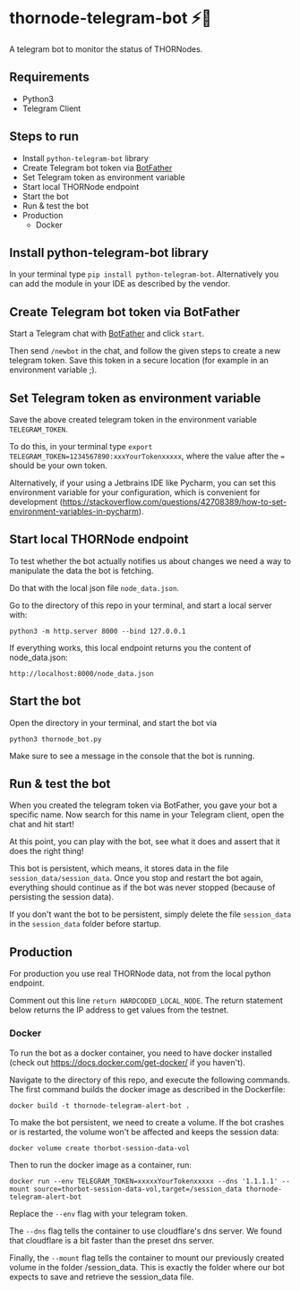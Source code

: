 # thornode-telegram-bot ⚡🤖
A telegram bot to monitor the status of THORNodes.

## Requirements
* Python3
* Telegram Client

## Steps to run
* Install `python-telegram-bot` library
* Create Telegram bot token via [BotFather](https://t.me/BotFather)
* Set Telegram token as environment variable
* Start local THORNode endpoint
* Start the bot
* Run & test the bot
* Production
    - Docker

## Install python-telegram-bot library
In your terminal type `pip install python-telegram-bot`. Alternatively you can add the module in your IDE as described by the vendor.

## Create Telegram bot token via BotFather
Start a Telegram chat with [BotFather](https://t.me/BotFather) and click `start`.

Then send `/newbot` in the chat, and follow the given steps to create a new telegram token. Save this token in a secure location (for example in an environment variable ;).

## Set Telegram token as environment variable
Save the above created telegram token in the environment variable `TELEGRAM_TOKEN`.

To do this, in your terminal type `export TELEGRAM_TOKEN=1234567890:xxxYourTokenxxxxx`, where
the value after the `=` should be your own token.

Alternatively, if your using a Jetbrains IDE like Pycharm, you can set this environment variable
for your configuration, which is convenient for development (https://stackoverflow.com/questions/42708389/how-to-set-environment-variables-in-pycharm).

## Start local THORNode endpoint
To test whether the bot actually notifies us about changes we need a way to manipulate the data the bot is fetching.

Do that with the local json file `node_data.json`.

Go to the directory of this repo in your terminal, and start a local server with:

```
python3 -m http.server 8000 --bind 127.0.0.1
```

If everything works, this local endpoint returns you the content of node_data.json:
```
http://localhost:8000/node_data.json
```

## Start the bot
Open the directory in your terminal, and start the bot via
```
python3 thornode_bot.py
```

Make sure to see a message in the console that the bot is running.

## Run & test the bot
When you created the telegram token via BotFather, you gave your bot a specific name. Now search for this name in your Telegram client, open the chat and hit start!

At this point, you can play with the bot, see what it does and assert that it does the right thing!

This bot is persistent, which means, it stores data in the file `session_data/session_data`.  Once you stop and restart the bot again, everything should continue as if the bot was never stopped (because of persisting the session data).

If you don't want the bot to be persistent, simply delete the file `session_data` in the `session_data` folder before startup.

## Production
For production you use real THORNode data, not from the local python endpoint.

Comment out this line `return HARDCODED_LOCAL_NODE`. The return statement below returns the IP address to get values from the testnet.

### Docker
To run the bot as a docker container, you need to have docker installed 
(check out https://docs.docker.com/get-docker/ if you haven't).

Navigate to the directory of this repo, and execute the following commands.
The first command builds the docker image as described in the Dockerfile:
```
docker build -t thornode-telegram-alert-bot .
```
To make the bot persistent, we need to create a volume. If the bot crashes or is restarted, 
the volume won't be affected and keeps the session data:
```
docker volume create thorbot-session-data-vol
```
Then to run the docker image as a container, run:
```
docker run --env TELEGRAM_TOKEN=xxxxxYourTokenxxxxx --dns '1.1.1.1' --mount source=thorbot-session-data-vol,target=/session_data thornode-telegram-alert-bot
```
Replace the `--env` flag with your telegram token. 

The `--dns` flag tells the container to use cloudflare's dns server. 
We found that cloudflare is a bit faster than the preset dns server.

Finally, the `--mount` flag tells the container to mount our previously created volume
in the folder /session_data. This is exactly the folder where our 
bot expects to save and retrieve the session_data file.